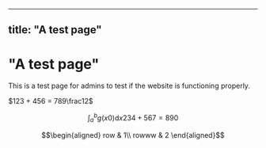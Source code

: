 
---
title: "A test page"
---

# "A test page"

This is a test page for admins to test if the website is functioning properly.

$123 + 456 = 789\frac12$


$$ \int_a^b g(x0) \text{d} x234+567=890 $$

```math
\begin{aligned}
row & 1\\
rowww & 2
\end{aligned}
```




